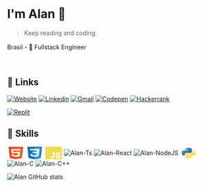 # I'm Alan 👋

> Keep reading and coding.

Brasil・🚀 Fullstack Engineer

</br>

## 🔗 Links

[![Website](https://img.shields.io/badge/website-000000?style=for-the-badge&logo=About.me&logoColor=white)](https://alanadson.com/)
[![Linkedin](https://img.shields.io/badge/LinkedIn-0077B5?style=for-the-badge&logo=linkedin&logoColor=white)](https://www.linkedin.com/in/alanadson/)
[![Gmail](https://img.shields.io/badge/Gmail-D14836?style=for-the-badge&logo=gmail&logoColor=white)](https://alanadson.com)
[![Codepen](https://img.shields.io/badge/Codepen-000000?style=for-the-badge&logo=codepen&logoColor=white)](https://codepen.io/alanadson)
[![Hackerrank](https://img.shields.io/badge/-Hackerrank-2EC866?style=for-the-badge&logo=HackerRank&logoColor=white)](https://www.hackerrank.com/aalanadson)

[![Replit](https://img.shields.io/badge/replit-667881?style=for-the-badge&logo=replit&logoColor=white)](https://replit.com/@AlanAdson)

## 🔗 Skills

  <img align="center" alt="Alan-HTML" height="30" width="40" src="https://raw.githubusercontent.com/devicons/devicon/master/icons/html5/html5-original.svg">
  <img align="center" alt="Alan-CSS" height="30" width="40" src="https://raw.githubusercontent.com/devicons/devicon/master/icons/css3/css3-original.svg">
<img align="center" alt="Alan-Js" height="30" width="40" src="https://raw.githubusercontent.com/devicons/devicon/master/icons/javascript/javascript-plain.svg">
<img align="center" alt="Alan-Ts" height="30" width="40" src="https://cdn.jsdelivr.net/gh/devicons/devicon/icons/typescript/typescript-original.svg">
<img align="center" alt="Alan-React" height="30" width="40" src="https://cdn.jsdelivr.net/gh/devicons/devicon/icons/react/react-original.svg">
<img align="center" alt="Alan-NodeJS" height="30" width="40" src="https://cdn.jsdelivr.net/gh/devicons/devicon/icons/nodejs/nodejs-original.svg">
 <img align="center" alt="Alan-Python" height="30" width="40" src="https://raw.githubusercontent.com/devicons/devicon/master/icons/python/python-original.svg">
  <img align="center" alt="Alan-C" height="30" width="40" src="https://cdn.jsdelivr.net/gh/devicons/devicon/icons/c/c-original.svg">
      <img align="center" alt="Alan-C++" height="30" width="40" src="https://cdn.jsdelivr.net/gh/devicons/devicon/icons/cplusplus/cplusplus-original.svg">

</br>


![Alan GitHub stats](https://github-readme-stats.vercel.app/api?username=alanadson&show_icons=true&theme=dracula)
